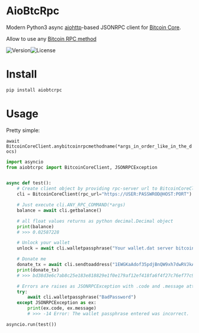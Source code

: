 # AioBtcRpc

Modern Python3 async [aiohttp](https://github.com/aio-libs/aiohttp )-based JSONRPC client 
for [Bitcoin Core](https://github.com/bitcoin/bitcoin ). 

Allow to use any [Bitcoin RPC method](https://developer.bitcoin.org/reference/rpc/)


![Version]![License]

# Install
```bash
pip install aiobtcrpc
```

# Usage
Pretty simple: 

`await BitcoinCoreClient.anybitcoinrpcmethodname(*args_in_order_like_in_the_docs)`
```python
import asyncio
from aiobtcrpc import BitcoinCoreClient, JSONRPCException


async def test():
    # Create client object by providing rpc-server url to BitcoinCoreClient class
    cli = BitcoinCoreClient(rpc_url="https://USER:PASSWROD@HOST:PORT")

    # Just execute cli.ANY_RPC_COMMAND(*args)
    balance = await cli.getbalance()

    # all float values returns as python decimal.Decimal object
    print(balance)
    # >>> 0.02587228

    # Unlock your wallet
    unlock = await cli.walletpassphrase("Your wallet.dat server bitcoin password", 10)

    # Donate me
    donate_tx = await cli.sendtoaddress("1EWGKaAdof35pdjBnQW9xh7dwRVJkA8vUR", 0.01)
    print(donate_tx)
    # >>> bd38d3e6c7ab8c25e183e818829e1f0e179af12ef418fa6f4f27c76ef77c924

    # Errors are raises as JSONRPCException with .code and .message attrs
    try:
        await cli.walletpassphrase("BadPassword")
    except JSONRPCException as ex:
        print(ex.code, ex.message)
        # >>> -14 Error: The wallet passphrase entered was incorrect.

asyncio.run(test())
```

[License]: https://img.shields.io/github/license/biobdeveloper/zverobot
[Python]: https://img.shields.io/pypi/pyversions/aiobtcrpc
[Version]: https://img.shields.io/pypi/v/aiobtcrpc